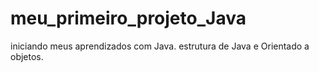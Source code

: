 # meu_primeiro_projeto_Java
iniciando meus aprendizados com Java. estrutura de Java e  Orientado a objetos.
